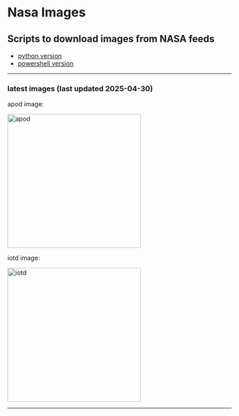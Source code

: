 # Nasa Images

## Scripts to download images from NASA feeds

- [python version](./python/README.md)
- [powershell version](./powershell/README.md)

---
### latest images (last updated 2025-04-30)

apod image:

<img alt="apod" src="https://apod.nasa.gov/apod/image/2504/HappySkyMexico_Korona_1358.jpg" height="300" />

iotd image:

<img alt="iotd" src="https://www.nasa.gov/wp-content/uploads/2025/04/potw2515a.jpg" height="300" />

---
